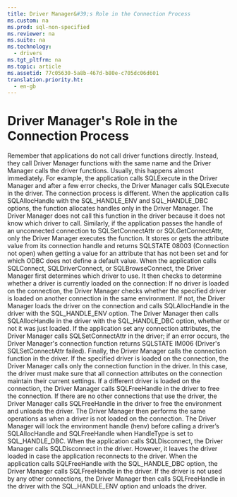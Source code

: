 ```yaml
---
title: Driver Manager&#39;s Role in the Connection Process
ms.custom: na
ms.prod: sql-non-specified
ms.reviewer: na
ms.suite: na
ms.technology: 
  - drivers
ms.tgt_pltfrm: na
ms.topic: article
ms.assetid: 77c05630-5a8b-467d-b80e-c705dc06d601
translation.priority.ht: 
  - en-gb
---
```

# Driver Manager&#39;s Role in the Connection Process
<?xml version="1.0" encoding="utf-8"?>
<developerReferenceWithoutSyntaxDocument xmlns="http://ddue.schemas.microsoft.com/authoring/2003/5" xmlns:xlink="http://www.w3.org/1999/xlink" xmlns:xsi="http://www.w3.org/2001/XMLSchema-instance" xsi:schemaLocation="http://ddue.schemas.microsoft.com/authoring/2003/5 http://dduestorage.blob.core.windows.net/ddueschema/developer.xsd">
  <introduction>
    <para>Remember that applications do not call driver functions directly. Instead, they call Driver Manager functions with the same name and the Driver Manager calls the driver functions. Usually, this happens almost immediately. For example, the application calls <legacyBold>SQLExecute</legacyBold> in the Driver Manager and after a few error checks, the Driver Manager calls <legacyBold>SQLExecute</legacyBold> in the driver.</para>
    <para>The connection process is different. When the application calls <legacyBold>SQLAllocHandle</legacyBold> with the SQL_HANDLE_ENV and SQL_HANDLE_DBC options, the function allocates handles only in the Driver Manager. The Driver Manager does not call this function in the driver because it does not know which driver to call. Similarly, if the application passes the handle of an unconnected connection to <legacyBold>SQLSetConnectAttr</legacyBold> or <legacyBold>SQLGetConnectAttr</legacyBold>, only the Driver Manager executes the function. It stores or gets the attribute value from its connection handle and returns SQLSTATE 08003 (Connection not open) when getting a value for an attribute that has not been set and for which ODBC does not define a default value.</para>
    <para>When the application calls <legacyBold>SQLConnect</legacyBold>, <legacyBold>SQLDriverConnect</legacyBold>, or <legacyBold>SQLBrowseConnect</legacyBold>, the Driver Manager first determines which driver to use. It then checks to determine whether a driver is currently loaded on the connection:  </para>
    <list class="bullet">
      <listItem>
        <para>If no driver is loaded on the connection, the Driver Manager checks whether the specified driver is loaded on another connection in the same environment. If not, the Driver Manager loads the driver on the connection and calls <legacyBold>SQLAllocHandle</legacyBold> in the driver with the SQL_HANDLE_ENV option. </para>
        <para>The Driver Manager then calls <legacyBold>SQLAllocHandle</legacyBold> in the driver with the SQL_HANDLE_DBC option, whether or not it was just loaded. If the application set any connection attributes, the Driver Manager calls <legacyBold>SQLSetConnectAttr</legacyBold> in the driver; if an error occurs, the Driver Manager's connection function returns SQLSTATE IM006 (Driver's <legacyBold>SQLSetConnectAttr</legacyBold> failed). Finally, the Driver Manager calls the connection function in the driver. </para>
      </listItem>
      <listItem>
        <para>If the specified driver is loaded on the connection, the Driver Manager calls only the connection function in the driver. In this case, the driver must make sure that all connection attributes on the connection maintain their current settings.</para>
      </listItem>
      <listItem>
        <para>If a different driver is loaded on the connection, the Driver Manager calls <legacyBold>SQLFreeHandle</legacyBold> in the driver to free the connection. If there are no other connections that use the driver, the Driver Manager calls <legacyBold>SQLFreeHandle</legacyBold> in the driver to free the environment and unloads the driver. The Driver Manager then performs the same operations as when a driver is not loaded on the connection.</para>
      </listItem>
    </list>
    <para>The Driver Manager will lock the environment handle (<parameterReference>henv</parameterReference>) before calling a driver’s <unmanagedCodeEntityReference>SQLAllocHandle</unmanagedCodeEntityReference> and<unmanagedCodeEntityReference> SQLFreeHandle</unmanagedCodeEntityReference> when <parameterReference>HandleType</parameterReference> is set to <languageKeyword>SQL_HANDLE_DBC</languageKeyword>.</para>
    <para>When the application calls <legacyBold>SQLDisconnect</legacyBold>, the Driver Manager calls <legacyBold>SQLDisconnect</legacyBold> in the driver. However, it leaves the driver loaded in case the application reconnects to the driver. When the application calls <legacyBold>SQLFreeHandle</legacyBold> with the SQL_HANDLE_DBC option, the Driver Manager calls <legacyBold>SQLFreeHandle</legacyBold> in the driver. If the driver is not used by any other connections, the Driver Manager then calls <legacyBold>SQLFreeHandle</legacyBold> in the driver with the SQL_HANDLE_ENV option and unloads the driver.</para>
  </introduction>
  <relatedTopics />
</developerReferenceWithoutSyntaxDocument>